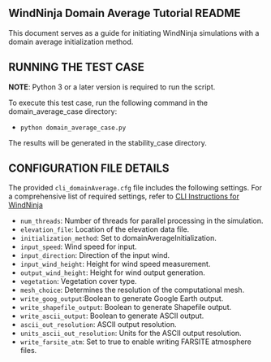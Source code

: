 ## WindNinja Domain Average Tutorial README
This document serves as a guide for initiating WindNinja simulations with a domain average initialization method.

## RUNNING THE TEST CASE
**NOTE**: Python 3 or a later version is required to run the script.

To execute this test case, run the following command in the domain_average_case directory:
- `python domain_average_case.py`

The results will be generated in the stability_case directory.

## CONFIGURATION FILE DETAILS
The provided `cli_domainAverage.cfg` file includes the following settings. For a comprehensive list of required settings, refer to [CLI Instructions for WindNinja](https://github.com/firelab/windninja/tree/master/doc/CLI_instructions.pdf)


- `num_threads`: Number of threads for parallel processing in the simulation.
- `elevation_file`: Location of the elevation data file.
- `initialization_method`: Set to domainAverageInitialization.
- `input_speed`: Wind speed for input.
- `input_direction`: Direction of the input wind.
- `input_wind_height`: Height for wind speed measurement.
- `output_wind_height`: Height for wind output generation.
- `vegetation`: Vegetation cover type.
- `mesh_choice`: Determines the resolution of the computational mesh.
- `write_goog_output`:Boolean to generate Google Earth output.
- `write_shapefile_output`: Boolean to generate Shapefile output.
- `write_ascii_output`: Boolean to generate ASCII output.
- `ascii_out_resolution`: ASCII output resolution.
- `units_ascii_out_resolution`: Units for the ASCII output resolution.
- `write_farsite_atm`: Set to true to enable writing FARSITE atmosphere files.
